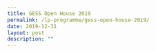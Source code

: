 ```yaml
---
title: GESS Open House 2019
permalink: /lp-programme/gess-open-house-2019/
date: 2019-12-31
layout: post
description: ""
---
```

